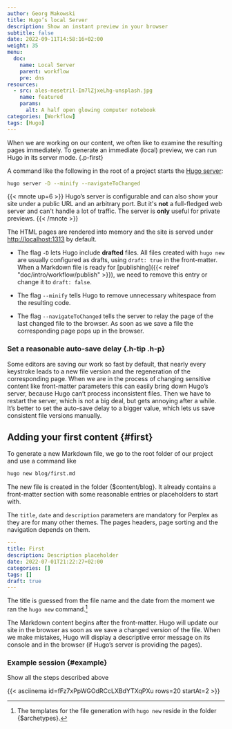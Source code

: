 ```yaml
---
author: Georg Makowski
title: Hugo’s local Server
description: Show an instant preview in your browser 
subtitle: false
date: 2022-09-11T14:58:16+02:00 
weight: 35
menu:
  doc:
    name: Local Server
    parent: workflow
    pre: dns
resources:
  - src: ales-nesetril-Im7lZjxeLhg-unsplash.jpg
    name: featured
    params:
      alt: A half open glowing computer notebook
categories: [Workflow]
tags: [Hugo]
---
```


When we are working on our content, we often like to examine the resulting pages immediately. To generate an immediate (local) preview, we can run Hugo in its server mode.
{.p-first} <!--more-->

 A command like the following in the root of a project starts the [Hugo server][server]:

```sh
hugo server -D --minify --navigateToChanged 
```

{{< mnote up=6 >}}
Hugo’s server is configurable and can also show your site under a public URL and an arbitrary port. But it's **not** a full-fledged web server and can't handle a lot of traffic. The server is **only** useful for private previews.
{{< /mnote >}}

The HTML pages are rendered into memory and the site is served under <http://localhost:1313> by default.

- The flag `-D` lets Hugo include **drafted** files. All files created with `hugo new` are usually configured as drafts, using `draft: true` in the front-matter. When a Markdown file is ready for [publishing]({{< relref "doc/intro/workflow/publish" >}}), we need to remove this entry or change it to `draft: false`.

- The flag `--minify` tells Hugo to remove unnecessary whitespace from the resulting code.

- The flag `--navigateToChanged` tells the server to relay the page of the last changed file to the browser. As soon as we save a file the corresponding page pops up in the browser.

### Set a reasonable auto-save delay {.h-tip .h-p}
Some editors are saving our work so fast by default, that nearly every keystroke leads to a new file version and the regeneration of the corresponding page. When we are in the process of changing sensitive content like front-matter parameters this can easily bring down Hugo’s server, because Hugo can’t process inconsistent files. Then we have to restart the server, which is not a big deal, but gets annoying after a while. It’s better to set the auto-save delay to a bigger value, which lets us save consistent file versions manually.

## Adding your first content {#first}

To generate a new Markdown file, we go to the root folder of our project and use a command like

```sh {.left}
hugo new blog/first.md
```

The new file is created in the folder {$content/blog}. It already contains a front-matter section with some reasonable entries or placeholders to start with.

The `title`, `date` and `description` parameters are mandatory for Perplex as they are for many other themes. The pages headers, page sorting and the navigation depends on them.

```yaml {class="left" linenos=true }
---
title: First 
description: Description placeholder
date: 2022-07-01T21:22:27+02:00
categories: []
tags: []
draft: true
---
```

The title is guessed from the file name and the date from the moment we ran the `hugo new` command.[^1]

The Markdown content begins after the front-matter. Hugo will update our site in the browser as soon as we save a changed version of the file. When we make mistakes, Hugo will display a descriptive error message on its console and in the browser (if Hugo’s server is providing the pages).

[^1]: The templates for the file generation with `hugo new` reside in the folder {$archetypes}.

### Example session {#example}

Show all the steps described above

{{< asciinema id=fFz7xPpWGOdRCcLXBdYTXqPXu rows=20 startAt=2  >}}

[server]: https://gohugo.io/commands/hugo_server

